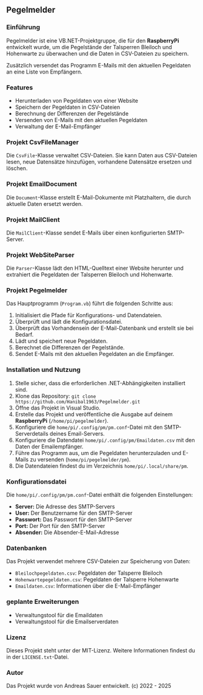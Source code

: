## Pegelmelder

### Einführung

Pegelmelder ist eine VB.NET-Projektgruppe, die für den **RaspberryPi** entwickelt wurde, um die Pegelstände der Talsperren Bleiloch und Hohenwarte zu überwachen und die Daten in CSV-Dateien zu speichern. 

Zusätzlich versendet das Programm E-Mails mit den aktuellen Pegeldaten an eine Liste von Empfängern.

### Features

- Herunterladen von Pegeldaten von einer Website
- Speichern der Pegeldaten in CSV-Dateien
- Berechnung der Differenzen der Pegelstände
- Versenden von E-Mails mit den aktuellen Pegeldaten
- Verwaltung der E-Mail-Empfänger

### Projekt CsvFileManager

Die `CsvFile`-Klasse verwaltet CSV-Dateien. Sie kann Daten aus CSV-Dateien lesen, neue Datensätze hinzufügen, vorhandene Datensätze ersetzen und löschen.

### Projekt EmailDocument

Die `Document`-Klasse erstellt E-Mail-Dokumente mit Platzhaltern, die durch aktuelle Daten ersetzt werden.

### Projekt MailClient

Die `MailClient`-Klasse sendet E-Mails über einen konfigurierten SMTP-Server.

### Projekt WebSiteParser

Die `Parser`-Klasse lädt den HTML-Quelltext einer Website herunter und extrahiert die Pegeldaten der Talsperren Bleiloch und Hohenwarte.

### Projekt Pegelmelder

Das Hauptprogramm (`Program.vb`) führt die folgenden Schritte aus:

1. Initialisiert die Pfade für Konfigurations- und Datendateien.
2. Überprüft und lädt die Konfigurationsdatei.
3. Überprüft das Vorhandensein der E-Mail-Datenbank und erstellt sie bei Bedarf.
4. Lädt und speichert neue Pegeldaten.
5. Berechnet die Differenzen der Pegelstände.
6. Sendet E-Mails mit den aktuellen Pegeldaten an die Empfänger.

### Installation und Nutzung

1. Stelle sicher, dass die erforderlichen .NET-Abhängigkeiten installiert sind.
2. Klone das Repository: `git clone https://github.com/Hanibal1963/Pegelmelder.git`
3. Öffne das Projekt in Visual Studio.
4. Erstelle das Projekt und veröffentliche die Ausgabe auf deinem **RaspberryPi** (`/home/pi/pegelmelder`).
5. Konfiguriere die `home/pi/.config/pm/pm.conf`-Datei mit den SMTP-Serverdetails deines Email-Servers.
6. Konfiguriere die Datendatei `home/pi/.config/pm/Emaildaten.csv` mit den Daten der Emailempfänger.
7. Führe das Programm aus, um die Pegeldaten herunterzuladen und E-Mails zu versenden (`home/pi/pegelmelder/pm`).
8. Die Datendateien findest du im Verzeichnis `home/pi/.local/share/pm`.

### Konfigurationsdatei

Die `home/pi/.config/pm/pm.conf`-Datei enthält die folgenden Einstellungen:

- **Server:** Die Adresse des SMTP-Servers
- **User:** Der Benutzername für den SMTP-Server
- **Passwort:** Das Passwort für den SMTP-Server
- **Port:** Der Port für den SMTP-Server
- **Absender:** Die Absender-E-Mail-Adresse

### Datenbanken

Das Projekt verwendet mehrere CSV-Dateien zur Speicherung von Daten:

- `Bleilochpegeldaten.csv`: Pegeldaten der Talsperre Bleiloch
- `Hohenwartepegeldaten.csv`: Pegeldaten der Talsperre Hohenwarte
- `Emaildaten.csv`: Informationen über die E-Mail-Empfänger

### geplante Erweiterungen

- Verwaltungstool für die Emaildaten
- Verwaltungstool für die Emailserverdaten

### Lizenz

Dieses Projekt steht unter der MIT-Lizenz. Weitere Informationen findest du in der `LICENSE.txt`-Datei.

### Autor

Das Projekt wurde von Andreas Sauer entwickelt. (c) 2022 - 2025
